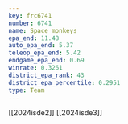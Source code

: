 ```yaml
---
key: frc6741
number: 6741
name: Space monkeys
epa_end: 11.48
auto_epa_end: 5.37
teleop_epa_end: 5.42
endgame_epa_end: 0.69
winrate: 0.3261
district_epa_rank: 43
district_epa_percentile: 0.2951
type: Team
---
```

[[2024isde2]]
[[2024isde3]]
